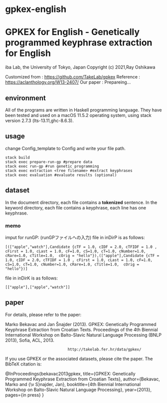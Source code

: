 # gpkex-english
# GPKEX for English - Genetically programmed keyphrase extraction for English

iba Lab, the University of Tokyo, Japan
                          Copyright (c) 2021,Ray Oshikawa

Customized from : https://github.com/TakeLab/gpkex
    Reference : https://aclanthology.org/W13-2407/
Our paper : Prepareing...

## environment
All of the programs are written in Haskell programming language. They have been tested and used on a macOS 11.5.2 operating system, using stack version 2.7.3 (lts-13.11,ghc-8.6.3).

## usage
change Config_template to Config and write your file path.
```
stack build
stack exec prepare-run-gp #prepare data
stack exec run-gp #run genetic programming
stack exec extraction <tree filename> #extract keyphrases
stack exec evaluation #evaluate results (optional)
```

## dataset
In the document directory, each file contains a **tokenized** sentence.
In the keyword directory, each file contains a keyphrase, each line has one keyphrase.

### memo
imput for runGP: (runGPファイルへの入力)
  file in inDirP is as follows:
  ```
  [(["apple","watch"],Candidate {cTF = 1.0, cIDF = 2.0, cTFIDF = 1.0 , cFirst = 1.0, cLast = 1.0, cF=1.0, cS=1.0, cT=1.0, cNumber=1.0, cRare=1.0, cTitle=1.0,  cOrig = "hello"}),(["apple"],Candidate {cTF = 1.0, cIDF = 2.0, cTFIDF = 1.0 , cFirst = 1.0, cLast = 1.0, cF=1.0, cS=1.0, cT=1.0, cNumber=1.0, cRare=1.0, cTitle=1.0,  cOrig = "hello"})]
  ```
  file in inDirK is as follows:
  ```
  [["apple"],["apple","watch"]]
  ```


## paper
For details, please refer to the paper:

Marko Bekavac and Jan Šnajder (2013). GPKEX: Genetically Programmed Keyphrase Extraction from
Croatian Texts. Proceedings of the 4th Biennial International Workshop on Balto-Slavic Natural
Language Processing (BNLP 2013), Sofia, ACL, 2013.

                                http://takelab.fer.hr/data/gpkex/

If you use GPKEX or the associated datasets, please cite the paper. The BibTeX citation is:

@InProceedings{bekavac2013gpkex,
  title={GPKEX: Genetically Programmed Keyphrase Extraction from Croatian Texts},
  author={Bekavac, Marko and {\v S}najder, Jan},
  booktitle={4th Biennial International Workshop on Balto-Slavic Natural Language Processing},
  year={2013},
  pages={in press}
 }

